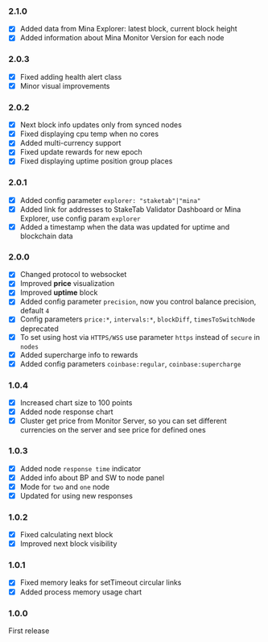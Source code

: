 ### 2.1.0
+ [x] Added data from Mina Explorer: latest block, current block height
+ [x] Added information about Mina Monitor Version for each node

### 2.0.3
+ [x] Fixed adding health alert class
+ [x] Minor visual improvements 

### 2.0.2
+ [x] Next block info updates only from synced nodes
+ [x] Fixed displaying cpu temp when no cores 
+ [x] Added multi-currency support
+ [x] Fixed update rewards for new epoch
+ [x] Fixed displaying uptime position group places

### 2.0.1
+ [x] Added config parameter `explorer: "staketab"|"mina"`
+ [x] Added link for addresses to StakeTab Validator Dashboard or Mina Explorer, use config param `explorer`
+ [x] Added a timestamp when the data was updated for uptime and blockchain data

### 2.0.0
+ [x] Changed protocol to websocket
+ [x] Improved **price** visualization
+ [x] Improved **uptime** block
+ [x] Added config parameter `precision`, now you control balance precision, default `4`
+ [x] Config parameters `price:*`, `intervals:*`, `blockDiff`, `timesToSwitchNode` deprecated
+ [x] To set using host via `HTTPS/WSS` use parameter `https` instead of `secure` in `nodes`
+ [x] Added supercharge info to rewards
+ [x] Added config parameters `coinbase:regular`, `coinbase:supercharge` 

### 1.0.4
+ [x] Increased chart size to 100 points
+ [x] Added node response chart
+ [x] Cluster get price from Monitor Server, so you can set different currencies on the server and see price for defined ones

### 1.0.3
+ [x] Added node `response time` indicator
+ [x] Added info about BP and SW to node panel
+ [x] Mode for `two` and `one` node
+ [x] Updated for using new responses
 
### 1.0.2
+ [x] Fixed calculating next block
+ [x] Improved next block visibility

### 1.0.1
+ [x] Fixed memory leaks for setTimeout circular links
+ [x] Added process memory usage chart

### 1.0.0
First release